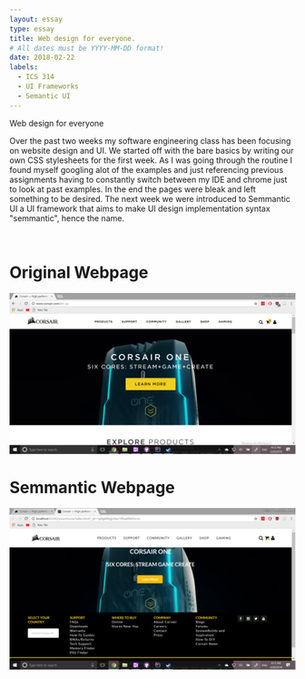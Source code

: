 ```yaml
---
layout: essay
type: essay
title: Web design for everyone.
# All dates must be YYYY-MM-DD format!
date: 2018-02-22
labels:
  - ICS 314
  - UI Frameworks
  - Semantic UI
---
```


Web design for everyone

Over the past two weeks my software engineering class has been focusing on website design and UI. We started off with the bare basics by writing our own CSS stylesheets for the first week. As I was going through the routine I found myself googling alot of the examples and just referencing previous assignments having to constantly switch between my IDE and chrome just to look at past examples. In the end the pages were bleak and left something to be desired. The next week we were introduced to Semmantic UI a UI framework that aims to make UI design implementation syntax "semmantic", hence the name.

<br>
<h1>Original Webpage</h1>
<img src="../images/originalcorsair.png">
<br>
<h1>Semmantic Webpage</h1>
<img src="../images/RyanSemmantecUI.png">
<br>
